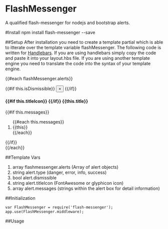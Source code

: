 # FlashMessenger
A qualified flash-messenger for nodejs and bootstrap alerts.

#Install 
npm install flash-messenger --save

##Setup
After installation you need to create a template partial which is able to itterate over the template variable flashMessenger. 
The following code is written for [Handlebars](http://handlebarsjs.com/). If you are using handlebars simply copy the code and paste it into your layout.hbs file. If you are using another template engine you need to translate the code into the syntax of your template engine.


{{#each flashMessenger.alerts}}
    <div class="alert alert-{{this.type}} {{#if this.isDismissible}}alert-dismissible{{/if}}">
        {{#if this.isDismissible}}
            <button type="button" class="close" data-dismiss="alert" aria-hidden="true">×</button>
        {{/if}}
        <h4>
            {{#if this.titleIcon}}
                <i class="{{this.titleIcon}}"></i>
            {{/if}}
            {{this.title}}
        </h4>
        {{#if this.messages}}
            <ol>
                {{#each this.messages}}
                    <li>{{this}}</li>
                {{/each}}
            </ol>
        {{/if}}
    </div>
{{/each}}

##Template Vars
1. array flashmessenger.alerts (Array of alert objects)
2. string alert.type (danger, error, info, success)
3. bool alert.dismissible 
4. string alert.titleIcon (FontAwesome or glyphicon icon)
5. array alert.messages (strings within the alert box for detail information)

##Initialization
  
    var FlashMessenger = require('flash-messenger');
    app.use(FlashMessenger.middleware);

##Usage


